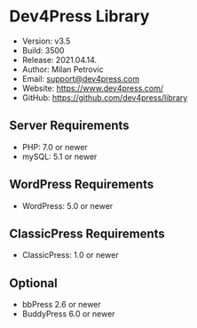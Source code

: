 # Dev4Press Library

* Version: v3.5
* Build:   3500
* Release: 2021.04.14.
* Author:  Milan Petrovic
* Email:   support@dev4press.com
* Website: https://www.dev4press.com/
* GitHub:  https://github.com/dev4press/library

## Server Requirements

* PHP: 7.0 or newer
* mySQL: 5.1 or newer

## WordPress Requirements

* WordPress: 5.0 or newer

## ClassicPress Requirements

* ClassicPress: 1.0 or newer

## Optional

* bbPress 2.6 or newer
* BuddyPress 6.0 or newer
